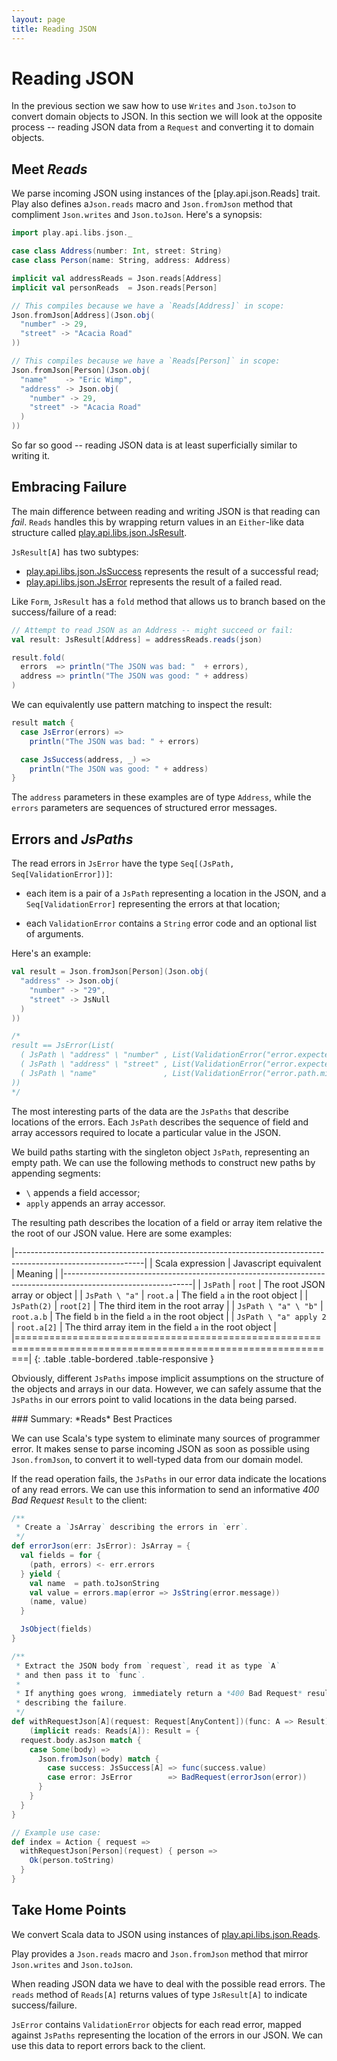 ```yaml
---
layout: page
title: Reading JSON
---
```


# Reading JSON

In the previous section we saw how to use `Writes` and `Json.toJson` to convert domain objects to JSON. In this section we will look at the opposite process -- reading JSON data from a `Request` and converting it to domain objects.

## Meet *Reads*



We parse incoming JSON using instances of the [play.api.json.Reads] trait. Play also defines a`Json.reads` macro and `Json.fromJson` method that compliment `Json.writes` and `Json.toJson`. Here's a synopsis:

~~~ scala
import play.api.libs.json._

case class Address(number: Int, street: String)
case class Person(name: String, address: Address)

implicit val addressReads = Json.reads[Address]
implicit val personReads  = Json.reads[Person]

// This compiles because we have a `Reads[Address]` in scope:
Json.fromJson[Address](Json.obj(
  "number" -> 29,
  "street" -> "Acacia Road"
))

// This compiles because we have a `Reads[Person]` in scope:
Json.fromJson[Person](Json.obj(
  "name"    -> "Eric Wimp",
  "address" -> Json.obj(
    "number" -> 29,
    "street" -> "Acacia Road"
  )
))
~~~

So far so good -- reading JSON data is at least superficially similar to writing it.

[play.api.libs.json.Reads]: https://playframework.com/documentation/2.3.x/api/scala/index.html#play.api.libs.json.Reads

## Embracing Failure

The main difference between reading and writing JSON is that reading can *fail*. `Reads` handles this by wrapping return values in an `Either`-like data structure called [play.api.libs.json.JsResult].

`JsResult[A]` has two subtypes:

 - [play.api.libs.json.JsSuccess] represents the result of a successful read;
 - [play.api.libs.json.JsError] represents the result of a failed read.

Like `Form`, `JsResult` has a `fold` method that allows us to branch based on the success/failure of a read:

~~~ scala
// Attempt to read JSON as an Address -- might succeed or fail:
val result: JsResult[Address] = addressReads.reads(json)

result.fold(
  errors  => println("The JSON was bad: "  + errors),
  address => println("The JSON was good: " + address)
)
~~~

We can equivalently use pattern matching to inspect the result:

~~~ scala
result match {
  case JsError(errors) =>
    println("The JSON was bad: " + errors)

  case JsSuccess(address, _) =>
    println("The JSON was good: " + address)
}
~~~

The `address` parameters in these examples are of type `Address`, while the `errors` parameters are sequences of structured error messages.

[play.api.libs.json.Reads]:     https://www.playframework.com/documentation/2.3.x/api/scala/index.html#play.api.libs.json.Reads
[play.api.libs.json.Writes]:    https://www.playframework.com/documentation/2.3.x/api/scala/index.html#play.api.libs.json.Writes
[play.api.libs.json.Format]:    https://www.playframework.com/documentation/2.3.x/api/scala/index.html#play.api.libs.json.Format
[play.api.libs.json.JsResult]:  https://www.playframework.com/documentation/2.3.x/api/scala/index.html#play.api.libs.json.JsResult
[play.api.libs.json.JsSuccess]: https://www.playframework.com/documentation/2.3.x/api/scala/index.html#play.api.libs.json.JsSuccess
[play.api.libs.json.JsError]:   https://www.playframework.com/documentation/2.3.x/api/scala/index.html#play.api.libs.json.JsError

## Errors and *JsPaths*

The read errors in `JsError` have the type `Seq[(JsPath, Seq[ValidationError])]`:

 - each item is a pair of a `JsPath` representing a location in the JSON,
   and a `Seq[ValidationError]` representing the errors at that location;

 - each `ValidationError` contains a `String` error code and an optional list of arguments.

Here's an example:

~~~ scala
val result = Json.fromJson[Person](Json.obj(
  "address" -> Json.obj(
    "number" -> "29",
    "street" -> JsNull
  )
))

/*
result == JsError(List(
  ( JsPath \ "address" \ "number" , List(ValidationError("error.expected.jsnumber", Nil)) ),
  ( JsPath \ "address" \ "street" , List(ValidationError("error.expected.jsstring", Nil)) ),
  ( JsPath \ "name"               , List(ValidationError("error.path.missing",      Nil)) )
))
*/
~~~

The most interesting parts of the data are the `JsPaths` that describe locations of the errors. Each `JsPath` describes the sequence of field and array accessors required to locate a particular value in the JSON.

We build paths starting with the singleton object `JsPath`, representing an empty path. We can use the following methods to construct new paths by appending segments:

 - `\` appends a field accessor;
 - `apply` appends an array accessor.

The resulting path describes the location of a field or array item relative the the root of our JSON value. Here are some examples:

|--------------------------------------------------------------------------------------------------------------|
| Scala expression        | Javascript equivalent | Meaning                                                    |
|--------------------------------------------------------------------------------------------------------------|
| `JsPath`                | `root`                | The root JSON array or object                              |
| `JsPath \ "a"`          | `root.a`              | The field `a` in the root object                           |
| `JsPath(2)`             | `root[2]`             | The third item in the root array                           |
| `JsPath \ "a" \ "b"`    | `root.a.b`            | The field `b` in the field `a` in the root object          |
| `JsPath \ "a" apply 2`  | `root.a[2]`           | The third array item in the field `a` in the root object   |
|==============================================================================================================|
{: .table .table-bordered .table-responsive }

Obviously, different `JsPaths` impose implicit assumptions on the structure of the objects and arrays in our data. However, we can safely assume that the `JsPaths` in our errors point to valid locations in the data being parsed.

<div class="callout callout-info">
### Summary: *Reads* Best Practices

We can use Scala's type system to eliminate many sources of programmer error. It makes sense to parse incoming JSON as soon as possible using `Json.fromJson`, to convert it to well-typed data from our domain model.

If the read operation fails, the `JsPaths` in our error data indicate the locations of any read errors. We can use this information to send an informative *400 Bad Request* `Result` to the client:

~~~ scala
/**
 * Create a `JsArray` describing the errors in `err`.
 */
def errorJson(err: JsError): JsArray = {
  val fields = for {
    (path, errors) <- err.errors
  } yield {
    val name  = path.toJsonString
    val value = errors.map(error => JsString(error.message))
    (name, value)
  }

  JsObject(fields)
}

/**
 * Extract the JSON body from `request`, read it as type `A`
 * and then pass it to `func`.
 *
 * If anything goes wrong, immediately return a *400 Bad Request* result
 * describing the failure.
 */
def withRequestJson[A](request: Request[AnyContent])(func: A => Result)
    (implicit reads: Reads[A]): Result = {
  request.body.asJson match {
    case Some(body) =>
      Json.fromJson(body) match {
        case success: JsSuccess[A] => func(success.value)
        case error: JsError        => BadRequest(errorJson(error))
      }
    }
  }
}

// Example use case:
def index = Action { request =>
  withRequestJson[Person](request) { person =>
    Ok(person.toString)
  }
}
~~~
</div>

## Take Home Points

We convert Scala data to JSON using instances of [play.api.libs.json.Reads].

Play provides a `Json.reads` macro and `Json.fromJson` method that mirror `Json.writes` and `Json.toJson`.

When reading JSON data we have to deal with the possible read errors. The `reads` method of `Reads[A]` returns values of type `JsResult[A]` to indicate success/failure.

`JsError` contains `ValidationError` objects for each read error, mapped against `JsPaths` representing the location of the errors in our JSON. We can use this data to report errors back to the client.